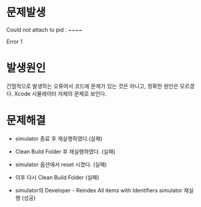 # 문제발생

Could not attach to pid : ~~~~

Error 1

# 발생원인

간헐적으로 발생하는 오류여서 코드에 문제가 있는 것은 아니고, 정확한 원인은 모르겠다. Xcode 시뮬레이터 자체의 문제로 보인다.

# 문제해결

- simulator 종료 후 재실행하였다.(실패)

- Clean Build Folder 후 재실행하였다. (실패)

- simulator 옵션에서 reset 시켰다. (실패)

- 이후 다시 Clean Build Folder (실패)

- simulator의 Developer - Reindex All items with Identifiers  simulator 재실행 (성공)
